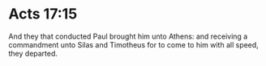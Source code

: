 # Acts 17:15

And they that conducted Paul brought him unto Athens: and receiving a commandment unto Silas and Timotheus for to come to him with all speed, they departed.